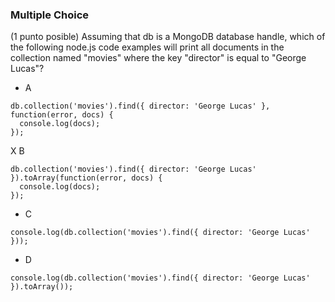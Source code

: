 ### Multiple Choice

(1 punto posible)
Assuming that db is a MongoDB database handle, which of the following node.js code examples will print all documents in the collection named "movies" where the key "director" is equal to "George Lucas"?

- A
```
db.collection('movies').find({ director: 'George Lucas' }, function(error, docs) {
  console.log(docs);
});
```

X B 
```
db.collection('movies').find({ director: 'George Lucas' }).toArray(function(error, docs) {
  console.log(docs);
});
```


- C
```
console.log(db.collection('movies').find({ director: 'George Lucas' }));
```

- D
```
console.log(db.collection('movies').find({ director: 'George Lucas' }).toArray());
```